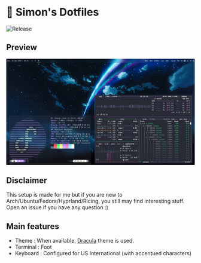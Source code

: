 # 🐧 Simon's Dotfiles
![Release](https://img.shields.io/badge/Release-v2.0-blueviolet?style=for-the-badge)

## Preview
<div style="display: flex; justify-content: space-around; align-items: center;">
  <img src="preview.png" alt="desktop result" style="width: 100%;"/>
</div>

## Disclaimer
This setup is made for me but if you are new to Arch/Ubuntu/Fedora/Hyprland/Ricing, you still may find interesting stuff. Open an issue if you have any question :)

## Main features
- Theme : When available, [Dracula](https://draculatheme.com/) theme is used.
- Terminal : Foot
- Keyboard : Configured for US International (with accentued characters)
